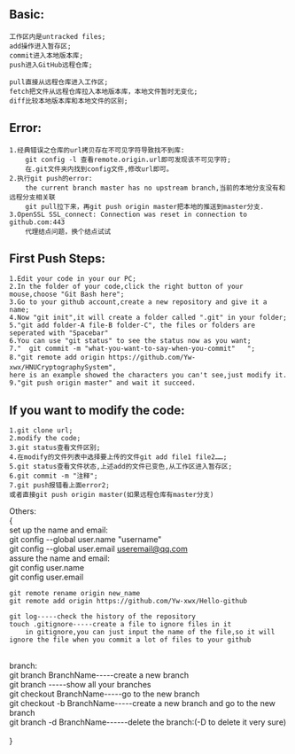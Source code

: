Basic:
------------
    工作区内是untracked files;
    add操作进入暂存区;
    commit进入本地版本库;
    push进入GitHub远程仓库;

    pull直接从远程仓库进入工作区;
    fetch把文件从远程仓库拉入本地版本库，本地文件暂时无变化;
    diff比较本地版本库和本地文件的区别;

Error:
-------------
    1.经典错误之仓库的url拷贝存在不可见字符导致找不到库:
        git config -l 查看remote.origin.url即可发现该不可见字符;
        在.git文件夹内找到config文件,修改url即可。
    2.执行git push的error: 
        the current branch master has no upstream branch,当前的本地分支没有和远程分支相关联
        git pull拉下来，再git push origin master把本地的推送到master分支.
    3.OpenSSL SSL_connect: Connection was reset in connection to github.com:443
        代理结点问题，换个结点试试

First Push Steps:
----------------------------
    1.Edit your code in your our PC;
    2.In the folder of your code,click the right button of your mouse,choose "Git Bash here";
    3.Go to your github account,create a new repository and give it a name;
    4.Now "git init",it will create a folder called ".git" in your folder;
    5."git add folder-A file-B folder-C", the files or folders are seperated with "Spacebar" 
    6.You can use "git status" to see the status now as you want;
    7."  git commit -m "what-you-want-to-say-when-you-commit"   ";
    8."git remote add origin https://github.com/Yw-xwx/HNUCryptographySystem",
    here is an example showed the characters you can't see,just modify it.
    9."git push origin master" and wait it succeed.
If you want to modify the code:
--------------------------
    1.git clone url;
    2.modify the code;
    3.git status查看文件区别;
    4.在modify的文件列表中选择要上传的文件git add file1 file2……;
    5.git status查看文件状态,上述add的文件已变色,从工作区进入暂存区;
    6.git commit -m "注释";
    7.git push报错看上面error2;
    或者直接git push origin master(如果远程仓库有master分支)
  
Others:<br>
{<br>
set up the name and email:<br>
    git config --global user.name "username"<br>
    git config --global user.email  useremail@qq.com<br>
assure the name and email:<br>
    git config user.name<br>
    git config user.email<br>
    

    git remote rename origin new_name
    git remote add origin https://github.com/Yw-xwx/Hello-github
    
    git log-----check the history of the repository
    touch .gitignore-----create a file to ignore files in it
        in gitignore,you can just input the name of the file,so it will ignore the file when you commit a lot of files to your github
    
<br>
branch:<br>
    git branch BranchName-----create a new branch<br>
    git branch  -----show all your branches<br>
    git checkout BranchName-----go to the new branch<br>
    git checkout -b BranchName-----create a new branch and go to the new branch<br>
    git branch -d BranchName------delete the branch:(-D to delete it very sure)<br>
<br>
}
